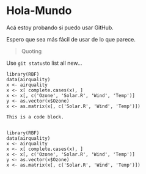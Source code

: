 # Hola-Mundo

Acá estoy probando si puedo usar GitHub.

Espero que sea más fácil de usar de lo que parece.

> Quoting

Use `git status`to list all new...

```
library(RBF)
data(airquality)
x <- airquality
x <- x[ complete.cases(x), ]
x <- x[, c('Ozone', 'Solar.R', 'Wind', 'Temp')]
y <- as.vector(x$Ozone)
x <- as.matrix(x[, c('Solar.R', 'Wind', 'Temp')])
```

<pre><code>This is a code block.
</code></pre>

<pre><code>
library(RBF)
data(airquality)
x <- airquality
x <- x[ complete.cases(x), ]
x <- x[, c('Ozone', 'Solar.R', 'Wind', 'Temp')]
y <- as.vector(x$Ozone)
x <- as.matrix(x[, c('Solar.R', 'Wind', 'Temp')])
</code></pre>

